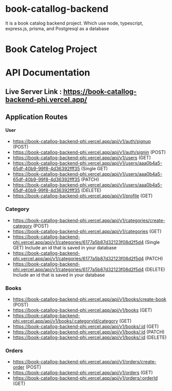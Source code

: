 # book-catallog-backend
It is a book catalog backend project.  Which use node, typescript, express.js, prisma, and Postgresql as a database

# Book Catelog Project

# API Documentation

## Live Server Link : https://book-catallog-backend-phi.vercel.app/

## Application Routes

#### User

- https://book-catallog-backend-phi.vercel.app/api/v1/auth/signup (POST)
- https://book-catallog-backend-phi.vercel.app/api/v1/auth/signin (POST)
- https://book-catallog-backend-phi.vercel.app/api/v1/users (GET)
- https://book-catallog-backend-phi.vercel.app/api/v1/users/aaa0b4a5-65df-40b9-99f8-4d36392fff35 (Single GET) 
- https://book-catallog-backend-phi.vercel.app/api/v1/users/aaa0b4a5-65df-40b9-99f8-4d36392fff35 (PATCH)
- https://book-catallog-backend-phi.vercel.app/api/v1/users/aaa0b4a5-65df-40b9-99f8-4d36392fff35 (DELETE) 
- https://book-catallog-backend-phi.vercel.app/api/v1/profile (GET)

### Category

- https://book-catallog-backend-phi.vercel.app/api/v1/categories/create-category (POST)
- https://book-catallog-backend-phi.vercel.app/api/v1/categories (GET)
- https://book-catallog-backend-phi.vercel.app/api/v1/categories/6177a5b87d32123f08d2f5d4 (Single GET) Include an id that is saved in your database
- https://book-catallog-backend-phi.vercel.app/api/v1/categories/6177a5b87d32123f08d2f5d4 (PATCH)
- https://book-catallog-backend-phi.vercel.app/api/v1/categories/6177a5b87d32123f08d2f5d4 (DELETE) Include an id that is saved in your database

### Books

- https://book-catallog-backend-phi.vercel.app/api/v1/books/create-book (POST)
- https://book-catallog-backend-phi.vercel.app/api/v1/books (GET)
- https://book-catallog-backend-phi.vercel.app/api/v1/books/:categoryId/category (GET)
- https://book-catallog-backend-phi.vercel.app/api/v1/books/:id (GET)
- https://book-catallog-backend-phi.vercel.app/api/v1/books/:id (PATCH)
- https://book-catallog-backend-phi.vercel.app/api/v1/books/:id (DELETE)

### Orders

- https://book-catallog-backend-phi.vercel.app/api/v1/orders/create-order (POST)
- https://book-catallog-backend-phi.vercel.app/api/v1/orders (GET) 
- https://book-catallog-backend-phi.vercel.app/api/v1/orders/:orderId (GET)


